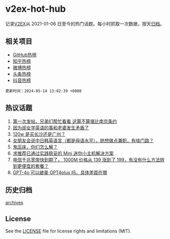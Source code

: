 # v2ex-hot-hub

 记录[V2EX](https://www.v2ex.com/)从 2021-01-06 日至今的热门话题。每小时抓取一次数据，按天[归档](archives)。
 
 ## 相关项目

- [GitHub热榜](https://github.com/it985/github-hot-hub)
- [知乎热榜](https://github.com/it985/zhihu-hot-hub)
- [微博热榜](https://github.com/it985/weibo-hot-hub)
- [头条热榜](https://github.com/it985/toutiao-hot-hub)
- [抖音热榜](https://github.com/it985/douyin-hot-hub)


 `更新时间：2024-05-14 13:02:39 +0800`

## 热议话题

1. [第一次发帖，兄弟们帮忙看看 这算不算堪比南京条约](https://www.v2ex.com/t/1040461)
1. [因为闺女学英语的事和老婆发生矛盾了](https://www.v2ex.com/t/1040462)
1. [120w 是买长沙还是广州？](https://www.v2ex.com/t/1040470)
1. [女朋友会说中日韩英语言（都是母语水平），她想做点兼职，有啥门路？](https://www.v2ex.com/t/1040316)
1. [鬼压床，你们怎么解？](https://www.v2ex.com/t/1040468)
1. [求推荐已通过实践稳妥的 Mini 迷你小主机解决方案](https://www.v2ex.com/t/1040291)
1. [电信千兆宽带快到期了， 1000M 价格从 139 涨到了 199，有没有什么方法转到更便宜的套餐？](https://www.v2ex.com/t/1040254)
1. [GPT-4o 可以媲美 GPT4plus 吗，具体差距在哪](https://www.v2ex.com/t/1040472)

## 历史归档

[archives](archives)

## License

See the [LICENSE](LICENSE) file for license rights and limitations (MIT).

